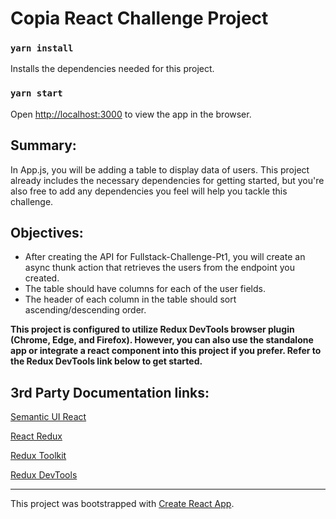 # Copia React Challenge Project
### `yarn install`
Installs the dependencies needed for this project.
### `yarn start`
Open [http://localhost:3000](http://localhost:3000) to view the app in the browser.
## Summary:
In App.js, you will be adding a table to display data of users. This project already includes the necessary dependencies for getting started, but you're also free to add any dependencies you feel will help you tackle this challenge. 
## Objectives:
- After creating the API for Fullstack-Challenge-Pt1, you will create an async thunk action that retrieves the users from the endpoint you created.
- The table should have columns for each of the user fields.
- The header of each column in the table should sort ascending/descending order.

**This project is configured to utilize Redux DevTools browser plugin (Chrome, Edge, and Firefox). However, you can also use the standalone app or integrate a react component into this project if you prefer. Refer to the Redux DevTools link below to get started.**
## 3rd Party Documentation links:

[Semantic UI React](https://react.semantic-ui.com)

[React Redux](https://react-redux.js.org/)

[Redux Toolkit](https://redux-toolkit.js.org/)

[Redux DevTools](https://github.com/reduxjs/redux-devtools)

---------------------------------------
This project was bootstrapped with [Create React App](https://github.com/facebook/create-react-app).
